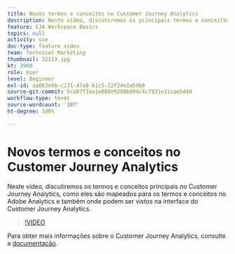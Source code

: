 ```yaml
---
title: Novos termos e conceitos no Customer Journey Analytics
description: Neste vídeo, discutiremos os principais termos e conceitos no Adobe Customer Journey Analytics, como eles são mapeados para os termos e conceitos no Adobe Analytics e também onde podem ser vistos na interface do Customer Journey Analytics.
feature: CJA Workspace Basics
topics: null
activity: use
doc-type: feature video
team: Technical Marketing
thumbnail: 32113.jpg
kt: 3960
role: User
level: Beginner
exl-id: aa063ebb-c171-47a8-b1c5-12f24e1a59b8
source-git-commit: 5ca07f3aa1e080e9288b094c4c7921e11cae5d40
workflow-type: tm+mt
source-wordcount: '107'
ht-degree: 100%

---
```


# Novos termos e conceitos no Customer Journey Analytics

Neste vídeo, discutiremos os termos e conceitos principais no Customer Journey Analytics, como eles são mapeados para os termos e conceitos no Adobe Analytics e também onde podem ser vistos na interface do Customer Journey Analytics.

>[!VIDEO](https://video.tv.adobe.com/v/32113/?quality=12)

Para obter mais informações sobre o Customer Journey Analytics, consulte a [documentação](https://experienceleague.adobe.com/docs/analytics-platform/using/cja-landing.html?lang=pt-BR).
